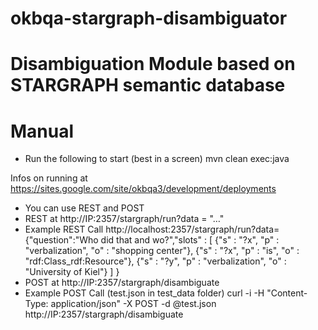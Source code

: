# okbqa-stargraph-disambiguator

Disambiguation Module based on STARGRAPH semantic database
====

Manual
======
- Run the following to start (best in a screen)
mvn clean exec:java

Infos on running at https://sites.google.com/site/okbqa3/development/deployments
- You can use REST and POST
- REST at http://IP:2357/stargraph/run?data = "…"
- Example REST Call
http://localhost:2357/stargraph/run?data={"question":"Who did that and wo?","slots" : [ {"s" : "?x", "p" : "verbalization", "o" : "shopping center"}, {"s" : "?x", "p" : "is", "o" : "rdf:Class_rdf:Resource"}, {"s" : "?y", "p" : "verbalization", "o" : "University of Kiel"} ] }
- POST at http://IP:2357/stargraph/disambiguate
- Example POST Call (test.json in test_data folder)
curl -i -H "Content-Type: application/json" -X POST -d @test.json http://IP:2357/stargraph/disambiguate
